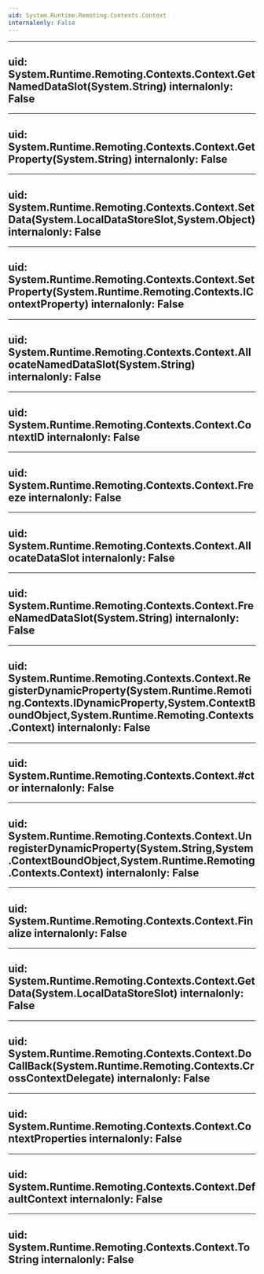 ```yaml
---
uid: System.Runtime.Remoting.Contexts.Context
internalonly: False
---
```


---
uid: System.Runtime.Remoting.Contexts.Context.GetNamedDataSlot(System.String)
internalonly: False
---

---
uid: System.Runtime.Remoting.Contexts.Context.GetProperty(System.String)
internalonly: False
---

---
uid: System.Runtime.Remoting.Contexts.Context.SetData(System.LocalDataStoreSlot,System.Object)
internalonly: False
---

---
uid: System.Runtime.Remoting.Contexts.Context.SetProperty(System.Runtime.Remoting.Contexts.IContextProperty)
internalonly: False
---

---
uid: System.Runtime.Remoting.Contexts.Context.AllocateNamedDataSlot(System.String)
internalonly: False
---

---
uid: System.Runtime.Remoting.Contexts.Context.ContextID
internalonly: False
---

---
uid: System.Runtime.Remoting.Contexts.Context.Freeze
internalonly: False
---

---
uid: System.Runtime.Remoting.Contexts.Context.AllocateDataSlot
internalonly: False
---

---
uid: System.Runtime.Remoting.Contexts.Context.FreeNamedDataSlot(System.String)
internalonly: False
---

---
uid: System.Runtime.Remoting.Contexts.Context.RegisterDynamicProperty(System.Runtime.Remoting.Contexts.IDynamicProperty,System.ContextBoundObject,System.Runtime.Remoting.Contexts.Context)
internalonly: False
---

---
uid: System.Runtime.Remoting.Contexts.Context.#ctor
internalonly: False
---

---
uid: System.Runtime.Remoting.Contexts.Context.UnregisterDynamicProperty(System.String,System.ContextBoundObject,System.Runtime.Remoting.Contexts.Context)
internalonly: False
---

---
uid: System.Runtime.Remoting.Contexts.Context.Finalize
internalonly: False
---

---
uid: System.Runtime.Remoting.Contexts.Context.GetData(System.LocalDataStoreSlot)
internalonly: False
---

---
uid: System.Runtime.Remoting.Contexts.Context.DoCallBack(System.Runtime.Remoting.Contexts.CrossContextDelegate)
internalonly: False
---

---
uid: System.Runtime.Remoting.Contexts.Context.ContextProperties
internalonly: False
---

---
uid: System.Runtime.Remoting.Contexts.Context.DefaultContext
internalonly: False
---

---
uid: System.Runtime.Remoting.Contexts.Context.ToString
internalonly: False
---

